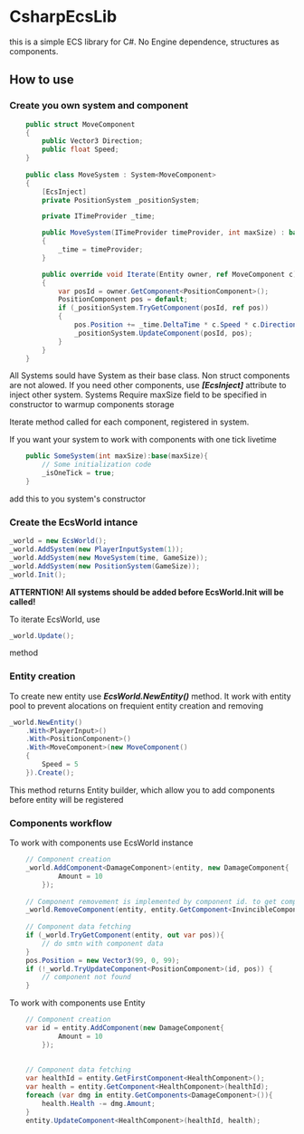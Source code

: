 CsharpEcsLib
=====================
this is a simple ECS library for C#. No Engine dependence, structures as components.

How to use
-----------------------------------

### Create you own system and component

```C#
    public struct MoveComponent
    {
        public Vector3 Direction;
        public float Speed;
    }
    
    public class MoveSystem : System<MoveComponent>
    {
        [EcsInject] 
        private PositionSystem _positionSystem;

        private ITimeProvider _time;

        public MoveSystem(ITimeProvider timeProvider, int maxSize) : base(maxSize)
        {
            _time = timeProvider;
        }

        public override void Iterate(Entity owner, ref MoveComponent c)
        {
            var posId = owner.GetComponent<PositionComponent>();
            PositionComponent pos = default;
            if (_positionSystem.TryGetComponent(posId, ref pos))
            {
                pos.Position += _time.DeltaTime * c.Speed * c.Direction.normalized;
                _positionSystem.UpdateComponent(posId, pos);
            }
        }
    }
```

All Systems sould have System<struct> as their base class. Non struct components are not alowed.
If you need other components, use ***[EcsInject]*** attribute to inject other system.
Systems Require maxSize field to be specified in constructor to warmup components storage

Iterate method called for each component, registered in system.

If you want your system to work with components with one tick livetime
```C#
	public SomeSystem(int maxSize):base(maxSize){
		// Some initialization code
 		_isOneTick = true;
 	}
 ```
add this to you system's constructor

### Create the EcsWorld intance

```C#
_world = new EcsWorld();
_world.AddSystem(new PlayerInputSystem(1));
_world.AddSystem(new MoveSystem(time, GameSize));
_world.AddSystem(new PositionSystem(GameSize));
_world.Init();
```

**ATTERNTION! All systems should be added before EcsWorld.Init will be called!**

To iterate EcsWorld, use 
```C#
_world.Update();
```
method

### Entity creation

To create new entity use ***EcsWorld.NewEntity()*** method. It work with entity pool to prevent alocations on frequient entity creation and removing

```C#
_world.NewEntity()
    .With<PlayerInput>()
    .With<PositionComponent>()
    .With<MoveComponent>(new MoveComponent()
    {
        Speed = 5
    }).Create();
```

This method returns Entity builder, which allow you to add components before entity will be registered

### Components workflow

To work with components use EcsWorld instance
```C#
	// Component creation
	_world.AddComponent<DamageComponent>(entity, new DamageComponent{
			Amount = 10
		});
	
	// Component removement is implemented by component id. to get component id, call Entity.GetComponent<T> or Entity.GetComponents<T> for all components
	_world.RemoveComponent(entity, entity.GetComponent<InvincibleComponent>());	
	
	// Component data fetching	
	if (_world.TryGetComponent(entity, out var pos)){
		// do smtn with component data
	}
    pos.Position = new Vector3(99, 0, 99);
    if (!_world.TryUpdateComponent<PositionComponent>(id, pos)) {
        // component not found
    }
```

To work with components use Entity
```C#
    // Component creation
    var id = entity.AddComponent(new DamageComponent{
            Amount = 10
        });
    
       
    // Component data fetching  
    var healthId = entity.GetFirstComponent<HealthComponent>();
    var health = entity.GetComponent<HealthComponent>(healthId);
    foreach (var dmg in entity.GetComponents<DamageComponent>()){
        health.Health -= dmg.Amount;
    }
    entity.UpdateComponent<HealthComponent>(healthId, health);
```

